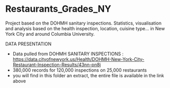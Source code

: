 # Restaurants_Grades_NY
Project based on the DOHMH sanitary inspections. Statistics, visualisation and analysis based on the health inspection, location, cuisine type... in New York City and around Columbia University.

DATA PRESENTATION

- Data pulled from DOHMH SANITARY INSPECTIONS : https://data.cityofnewyork.us/Health/DOHMH-New-York-City-Restaurant-Inspection-Results/43nn-pn8j
- 380,000 records for 120,000 inspections on 25,000 restaurants
- you will find in this folder an extract, the entire file is available in the link above




  
  
